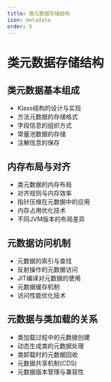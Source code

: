 ```yaml
---
title: 类元数据存储结构
icon: metadata
order: 5
---
```


# 类元数据存储结构

## 类元数据基本组成

- Klass结构的设计与实现
- 方法元数据的存储格式
- 字段信息的组织方式
- 常量池数据的存储
- 注解信息的保存

## 内存布局与对齐

- 类元数据的内存布局
- 对齐规则与内存效率
- 指针压缩在元数据中的应用
- 内存占用优化技术
- 不同JVM版本的布局差异

## 元数据访问机制

- 元数据的索引与查找
- 反射操作的元数据访问
- JIT编译对元数据的使用
- 元数据缓存机制
- 访问性能优化技术

## 元数据与类加载的关系

- 类加载过程中的元数据创建
- 动态生成类的元数据处理
- 类卸载时的元数据回收
- 元数据共享机制(CDS)
- 元数据版本管理与兼容性
